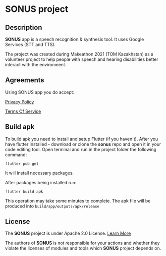 # **SONUS** project

## Description

**SONUS** app is a speech recognition & synthesis tool.
It uses Google Services (STT and TTS).

The project was created during Makeathon 2021 (TOM Kazakhstan) as a volunteer project to help people with speech and hearing disabilities better interact with the environment.

## Agreements
Using SONUS app you do accept:

[Privacy Policy](https://commanderxa.github.io/sonus/about/privacy_policy/privacy_policy.html)

[Terms Of Service](https://commanderxa.github.io/sonus/about/terms_of_service/terms_of_service.html)

## Build apk

To build apk you need to install and setup Flutter (if you haven't).
After you have flutter installed - download or clone the **sonus** repo and open it in your code editing tool.
Open terminal and run in the project folder the following command:
```
flutter pub get
```
It will install necessary packages.

After packages being installed run:
```
flutter build apk
```
This operation may take some minutes to complete. The apk file will be produced into `build/app/outputs/apk/release`

## License
The **SONUS** project is under Apache 2.0 License. [Learn More](https://github.com/CommanderXA/sonus/blob/main/LICENSE)

The authors of **SONUS** is not responsible for your actions and whether they violate the licenses of modules and tools which **SONUS** project depends on.  
